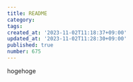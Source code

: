 ```yaml
---
title: README
category:
tags:
created_at: '2023-11-02T11:18:37+09:00'
updated_at: '2023-11-02T11:28:30+09:00'
published: true
number: 675
---
```


hogehoge
